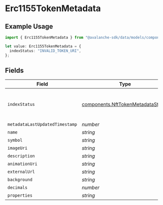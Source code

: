 # Erc1155TokenMetadata

## Example Usage

```typescript
import { Erc1155TokenMetadata } from "@avalanche-sdk/data/models/components";

let value: Erc1155TokenMetadata = {
  indexStatus: "INVALID_TOKEN_URI",
};
```

## Fields

| Field                                                                                  | Type                                                                                   | Required                                                                               | Description                                                                            |
| -------------------------------------------------------------------------------------- | -------------------------------------------------------------------------------------- | -------------------------------------------------------------------------------------- | -------------------------------------------------------------------------------------- |
| `indexStatus`                                                                          | [components.NftTokenMetadataStatus](../../models/components/nfttokenmetadatastatus.md) | :heavy_check_mark:                                                                     | The metadata indexing status of the nft.                                               |
| `metadataLastUpdatedTimestamp`                                                         | *number*                                                                               | :heavy_minus_sign:                                                                     | N/A                                                                                    |
| `name`                                                                                 | *string*                                                                               | :heavy_minus_sign:                                                                     | N/A                                                                                    |
| `symbol`                                                                               | *string*                                                                               | :heavy_minus_sign:                                                                     | N/A                                                                                    |
| `imageUri`                                                                             | *string*                                                                               | :heavy_minus_sign:                                                                     | N/A                                                                                    |
| `description`                                                                          | *string*                                                                               | :heavy_minus_sign:                                                                     | N/A                                                                                    |
| `animationUri`                                                                         | *string*                                                                               | :heavy_minus_sign:                                                                     | N/A                                                                                    |
| `externalUrl`                                                                          | *string*                                                                               | :heavy_minus_sign:                                                                     | N/A                                                                                    |
| `background`                                                                           | *string*                                                                               | :heavy_minus_sign:                                                                     | N/A                                                                                    |
| `decimals`                                                                             | *number*                                                                               | :heavy_minus_sign:                                                                     | N/A                                                                                    |
| `properties`                                                                           | *string*                                                                               | :heavy_minus_sign:                                                                     | N/A                                                                                    |